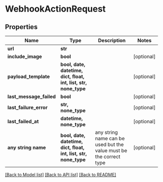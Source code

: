# WebhookActionRequest


## Properties
Name | Type | Description | Notes
------------ | ------------- | ------------- | -------------
**url** | **str** |  | 
**include_image** | **bool** |  | [optional] 
**payload_template** | **bool, date, datetime, dict, float, int, list, str, none_type** |  | [optional] 
**last_message_failed** | **bool** |  | [optional] 
**last_failure_error** | **str, none_type** |  | [optional] 
**last_failed_at** | **datetime, none_type** |  | [optional] 
**any string name** | **bool, date, datetime, dict, float, int, list, str, none_type** | any string name can be used but the value must be the correct type | [optional]

[[Back to Model list]](../README.md#documentation-for-models) [[Back to API list]](../README.md#documentation-for-api-endpoints) [[Back to README]](../README.md)


